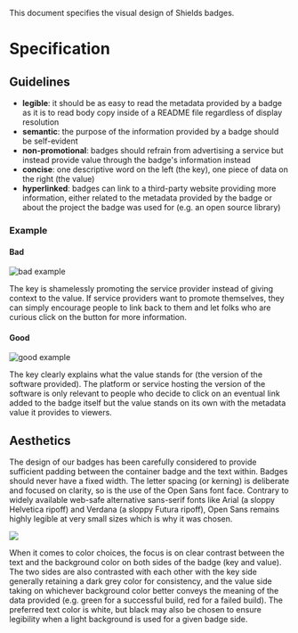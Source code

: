 This document specifies the visual design of Shields badges.

# Specification

## Guidelines

- **legible**: it should be as easy to read the metadata provided by a badge as it is to read body copy inside of a README file regardless of display resolution
- **semantic**: the purpose of the information provided by a badge should be self-evident
- **non-promotional**: badges should refrain from advertising a service but instead provide value through the badge's information instead
- **concise**: one descriptive word on the left (the key), one piece of data on the right (the value)
- **hyperlinked**: badges can link to a third-party website providing more information, either related to the metadata provided by the badge or about the project the badge was used for (e.g. an open source library)

### Example

#### Bad

![bad example](https://img.shields.io/badge/MySuperSaaSisSoAwesome.com-1.1.1-orange.svg)

The key is shamelessly promoting the service provider instead of giving context to the value. If service providers want to promote themselves, they can simply encourage people to link back to them and let folks who are curious click on the button for more information.

#### Good

![good example](https://img.shields.io/badge/version-1.1.1-green.svg)

The key clearly explains what the value stands for (the version of the software provided). The platform or service hosting the version of the software is only relevant to people who decide to click on an eventual link added to the badge itself but the value stands on its own with the metadata value it provides to viewers.

## Aesthetics

The design of our badges has been carefully considered to provide sufficient padding between the container badge and the text within. Badges should never have a fixed width. The letter spacing (or kerning) is deliberate and focused on clarity, so is the use of the Open Sans font face. Contrary to widely available web-safe alternative sans-serif fonts like Arial (a sloppy Helvetica ripoff) and Verdana (a sloppy Futura ripoff), Open Sans remains highly legible at very small sizes which is why it was chosen.

![](https://raw.github.com/badges/shields/master/spec/proportions.png)

When it comes to color choices, the focus is on clear contrast between the text and the background color on both sides of the badge (key and value). The two sides are also contrasted with each other with the key side generally retaining a dark grey color for consistency, and the value side taking on whichever background color better conveys the meaning of the data provided (e.g. green for a successful build, red for a failed build). The preferred text color is white, but black may also be chosen to ensure legibility when a light background is used for a given badge side.
